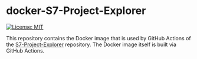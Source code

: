 # docker-S7-Project-Explorer

[![License: MIT](https://img.shields.io/badge/License-MIT-yellow.svg)](https://opensource.org/licenses/MIT)

This repository contains the Docker image that is used by GitHub Actions of the [S7-Project-Explorer](https://github.com/enlyze/S7-Project-Explorer) repository.
The Docker image itself is built via GitHub Actions.
